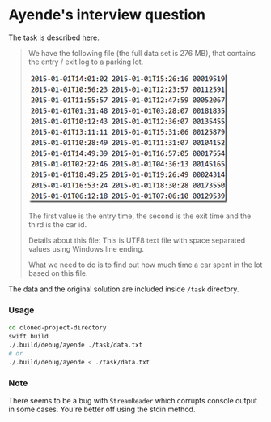 # Ayende's interview question

The task is described [here](https://ayende.com/blog/176034/making-code-faster-the-interview-question).

> We have the following file (the full data set is 276 MB), that contains the entry / exit log to a parking lot.
> 
> ![Image from ayende.com blog](images/original_image_thumb.png)
> 
> The first value is the entry time, the second is the exit time and the third is the car id.
> 
> Details about this file: This is UTF8 text file with space separated values using Windows line ending.
> 
> What we need to do is to find out how much time a car spent in the lot based on this file.

The data and the original solution are included inside `/task` directory.

### Usage

```bash
cd cloned-project-directory
swift build
./.build/debug/ayende ./task/data.txt 
# or
./.build/debug/ayende < ./task/data.txt 
```

### Note

There seems to be a bug with `StreamReader` which corrupts console output in some cases. You're better off using the stdin method.
